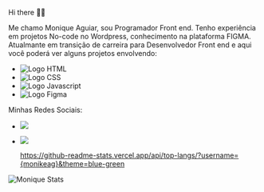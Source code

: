Hi there 👩‍💻

Me chamo Monique Aguiar, sou Programador Front end. Tenho experiência em projetos No-code no Wordpress, conhecimento na plataforma FIGMA. 
Atualmante em transição de carreira para Desenvolvedor Front end e aqui você poderá ver alguns projetos envolvendo:
- <img src="https://img.shields.io/badge/HTML5-E34F26?style=for-the-badge&logo=html5&logoColor=white" alt="Logo HTML"/>
- <img src="https://img.shields.io/badge/CSS3-1572B6?style=for-the-badge&logo=css3&logoColor=white" alt="Logo CSS"/>
- <img src="https://img.shields.io/badge/JavaScript-F7DF1E?style=for-the-badge&logo=javascript&logoColor=black" alt="Logo Javascript"/>
- <img src="https://img.shields.io/badge/Figma-F24E1E?style=for-the-badge&logo=figma&logoColor=white" alt="Logo Figma" />

Minhas Redes Sociais:
- <a href="https://www.instagram.com/moniquewebdsgn/"><img src="https://img.shields.io/badge/Instagram-E4405F?style=for-the-badge&logo=instagram&logoColor=white"/></a>
- <a href="https://www.linkedin.com/in/moniqueadsgn/"><img src="https://img.shields.io/badge/LinkedIn-0077B5?style=for-the-badge&logo=linkedin&logoColor=white"/></a>

	https://github-readme-stats.vercel.app/api/top-langs/?username={monikeag}&theme=blue-green

![Monique Stats](https://github-readme-stats.vercel.app/api?username=monikeag_icons=true&gruvbox=gruvbox)



